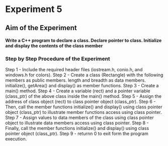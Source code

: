 # Experiment 5
## Aim of the Experiment
#### Write a C++ program to declare a class. Declare pointer to class. Initialize and display the contents of the class member
### Step by Step Procedure of the Experiment
Step 1 - Include the required header files (iostream.h, conio.h, and windows.h for colors).
Step 2 - Create a class (Rectangle) with the following members as public members.
length and breadth as data members.
initialize(), getArea() and display() as member functions.
Step 3 - Create a main() method.
Step 4 - Create a variable (rect) and a pointer variable (class_ptr) of the above class inside the main() method.
Step 5 - Assign the address of class object (rect) to class pointer object (class_ptr).
Step 6 - Then, call the member functions initialize() and display() using class pointer object (class_ptr) to illustrate member functions access using class pointer.
Step 7 - Assign values to data members of the class using class pointer object to illustrate data members access using class pointer.
Step 8 - Finally, call the member functions initialize() and display() using class pointer object (class_ptr).
Step 9 - returnn 0 to exit form the program execution.
